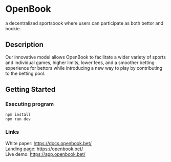 # OpenBook

 a decentralized sportsbook where users can participate as both bettor and bookie.

## Description

Our innovative model allows OpenBook to facilitate a wider variety of sports and individual games, higher limits, lower fees, and a smoother betting experience for bettors while introducing a new way to play by contributing to the betting pool.

## Getting Started
### Executing program

```
npm install
npm run dev
```

### Links
White paper: https://docs.openbook.bet/ <br />
Landing page: https://openbook.bet/ <br />
Live demo: https://app.openbook.bet/
